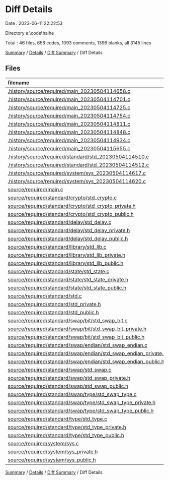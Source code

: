 # Diff Details

Date : 2023-06-11 22:22:53

Directory e:\\code\\haihe

Total : 46 files,  656 codes, 1093 comments, 1396 blanks, all 3145 lines

[Summary](results.md) / [Details](details.md) / [Diff Summary](diff.md) / Diff Details

## Files
| filename | language | code | comment | blank | total |
| :--- | :--- | ---: | ---: | ---: | ---: |
| [.history/source/required/main_20230504114658.c](/.history/source/required/main_20230504114658.c) | C | -1 | -15 | -2 | -18 |
| [.history/source/required/main_20230504114701.c](/.history/source/required/main_20230504114701.c) | C | -1 | -15 | -2 | -18 |
| [.history/source/required/main_20230504114725.c](/.history/source/required/main_20230504114725.c) | C | -5 | -15 | -2 | -22 |
| [.history/source/required/main_20230504114754.c](/.history/source/required/main_20230504114754.c) | C | -5 | -20 | -2 | -27 |
| [.history/source/required/main_20230504114811.c](/.history/source/required/main_20230504114811.c) | C | -5 | -20 | -3 | -28 |
| [.history/source/required/main_20230504114848.c](/.history/source/required/main_20230504114848.c) | C | -5 | -35 | -3 | -43 |
| [.history/source/required/main_20230504114934.c](/.history/source/required/main_20230504114934.c) | C | -5 | -20 | -3 | -28 |
| [.history/source/required/main_20230504115655.c](/.history/source/required/main_20230504115655.c) | C | -5 | -20 | -3 | -28 |
| [.history/source/required/standard/std_20230504114510.c](/.history/source/required/standard/std_20230504114510.c) | C | -2 | -15 | -2 | -19 |
| [.history/source/required/standard/std_20230504114512.c](/.history/source/required/standard/std_20230504114512.c) | C | -2 | -15 | -2 | -19 |
| [.history/source/required/system/sys_20230504114617.c](/.history/source/required/system/sys_20230504114617.c) | C | -2 | -15 | -2 | -19 |
| [.history/source/required/system/sys_20230504114620.c](/.history/source/required/system/sys_20230504114620.c) | C | -2 | -15 | -2 | -19 |
| [source/required/main.c](/source/required/main.c) | C | 0 | 4 | 0 | 4 |
| [source/required/standard/crypto/std_crypto.c](/source/required/standard/crypto/std_crypto.c) | C | 2 | 19 | 2 | 23 |
| [source/required/standard/crypto/std_crypto_private.h](/source/required/standard/crypto/std_crypto_private.h) | C | 3 | 48 | 84 | 135 |
| [source/required/standard/crypto/std_crypto_public.h](/source/required/standard/crypto/std_crypto_public.h) | C | 3 | 47 | 81 | 131 |
| [source/required/standard/delay/std_delay.c](/source/required/standard/delay/std_delay.c) | C | 2 | 19 | 2 | 23 |
| [source/required/standard/delay/std_delay_private.h](/source/required/standard/delay/std_delay_private.h) | C++ | 3 | 48 | 84 | 135 |
| [source/required/standard/delay/std_delay_public.h](/source/required/standard/delay/std_delay_public.h) | C | 3 | 47 | 81 | 131 |
| [source/required/standard/library/std_lib.c](/source/required/standard/library/std_lib.c) | C | 2 | 19 | 2 | 23 |
| [source/required/standard/library/std_lib_private.h](/source/required/standard/library/std_lib_private.h) | C++ | 3 | 48 | 84 | 135 |
| [source/required/standard/library/std_lib_public.h](/source/required/standard/library/std_lib_public.h) | C | 4 | 47 | 80 | 131 |
| [source/required/standard/state/std_state.c](/source/required/standard/state/std_state.c) | C | 2 | 19 | 2 | 23 |
| [source/required/standard/state/std_state_private.h](/source/required/standard/state/std_state_private.h) | C++ | 3 | 48 | 84 | 135 |
| [source/required/standard/state/std_state_public.h](/source/required/standard/state/std_state_public.h) | C | 8 | 47 | 80 | 135 |
| [source/required/standard/std.c](/source/required/standard/std.c) | C | 0 | 4 | 0 | 4 |
| [source/required/standard/std_private.h](/source/required/standard/std_private.h) | C | 0 | -1 | -15 | -16 |
| [source/required/standard/std_public.h](/source/required/standard/std_public.h) | C | 4 | -2 | -18 | -16 |
| [source/required/standard/swap/bit/std_swap_bit.c](/source/required/standard/swap/bit/std_swap_bit.c) | C | 29 | 51 | 14 | 94 |
| [source/required/standard/swap/bit/std_swap_bit_private.h](/source/required/standard/swap/bit/std_swap_bit_private.h) | C | 6 | 48 | 83 | 137 |
| [source/required/standard/swap/bit/std_swap_bit_public.h](/source/required/standard/swap/bit/std_swap_bit_public.h) | C++ | 10 | 79 | 81 | 170 |
| [source/required/standard/swap/endian/std_swap_endian.c](/source/required/standard/swap/endian/std_swap_endian.c) | C | 112 | 67 | 36 | 215 |
| [source/required/standard/swap/endian/std_swap_endian_private.h](/source/required/standard/swap/endian/std_swap_endian_private.h) | C | 45 | 48 | 84 | 177 |
| [source/required/standard/swap/endian/std_swap_endian_public.h](/source/required/standard/swap/endian/std_swap_endian_public.h) | C | 9 | 89 | 85 | 183 |
| [source/required/standard/swap/std_swap.c](/source/required/standard/swap/std_swap.c) | C | 2 | 19 | 2 | 23 |
| [source/required/standard/swap/std_swap_private.h](/source/required/standard/swap/std_swap_private.h) | C++ | 3 | 48 | 84 | 135 |
| [source/required/standard/swap/std_swap_public.h](/source/required/standard/swap/std_swap_public.h) | C | 6 | 47 | 80 | 133 |
| [source/required/standard/swap/type/std_swap_type.c](/source/required/standard/swap/type/std_swap_type.c) | C | 399 | 139 | 134 | 672 |
| [source/required/standard/swap/type/std_swap_type_private.h](/source/required/standard/swap/type/std_swap_type_private.h) | C++ | 6 | 48 | 83 | 137 |
| [source/required/standard/swap/type/std_swap_type_public.h](/source/required/standard/swap/type/std_swap_type_public.h) | C | 27 | 167 | 91 | 285 |
| [source/required/standard/type/std_type.c](/source/required/standard/type/std_type.c) | C | 0 | 4 | 0 | 4 |
| [source/required/standard/type/std_type_private.h](/source/required/standard/type/std_type_private.h) | C++ | 0 | -1 | -15 | -16 |
| [source/required/standard/type/std_type_public.h](/source/required/standard/type/std_type_public.h) | C | 0 | -2 | -18 | -20 |
| [source/required/system/sys.c](/source/required/system/sys.c) | C | 0 | 4 | 0 | 4 |
| [source/required/system/sys_private.h](/source/required/system/sys_private.h) | C | 0 | -1 | -15 | -16 |
| [source/required/system/sys_public.h](/source/required/system/sys_public.h) | C | 0 | -2 | -18 | -20 |

[Summary](results.md) / [Details](details.md) / [Diff Summary](diff.md) / Diff Details